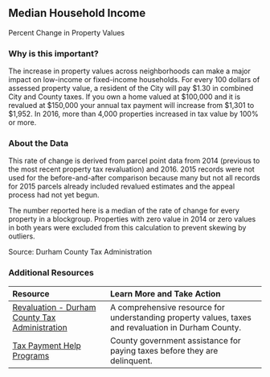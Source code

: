 ## Median Household Income
Percent Change in Property Values 

### Why is this important?
The increase in property values across neighborhoods can make a major impact on low-income or fixed-income households. For every 100 dollars of assessed property value, a resident of the City will pay $1.30 in combined City and County taxes. If you own a home valued at $100,000 and it is revalued at $150,000 your annual tax payment will increase from $1,301 to $1,952. In 2016, more than 4,000 properties increased in tax value by 100% or more.

### About the Data
This rate of change is derived from parcel point data from 2014 (previous to the most recent property tax revaluation) and 2016. 2015 records were not used for the before-and-after comparison because many but not all records for 2015 parcels already included revalued estimates and the appeal process had not yet begun.

The number reported here is a median of the rate of change for every property in a blockgroup. Properties with zero value in 2014 or zero values in both years were excluded from this calculation to prevent skewing by outliers.

Source: Durham County Tax Administration 

### Additional Resources

|Resource | Learn More and Take Action | 
|:--- | :--- |
|[Revaluation - Durham County Tax Administration](http://dconc.gov/government/departments-f-z/tax-administration/revaluation) | A comprehensive resource for understanding property values, taxes and revaluation in Durham County.
|[Tax Payment Help Programs](http://dconc.gov/government/departments-f-z/tax-administration/tax-payment-help-programs) | County government assistance for paying taxes before they are delinquent.
